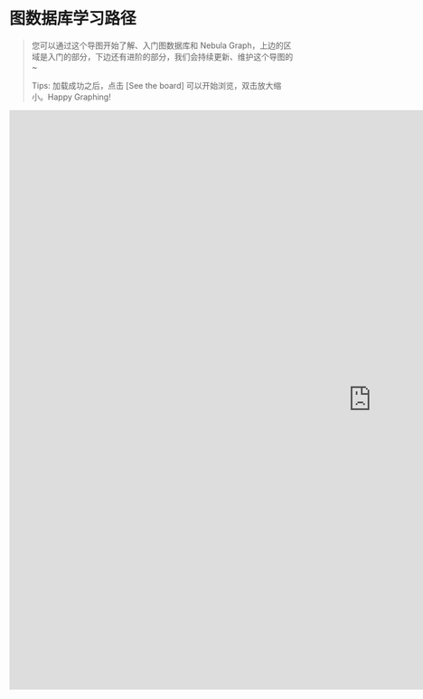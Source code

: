 # 图数据库学习路径


> 您可以通过这个导图开始了解、入门图数据库和 Nebula Graph，上边的区域是入门的部分，下边还有进阶的部分，我们会持续更新、维护这个导图的~
>
> Tips: 加载成功之后，点击 [See the board] 可以开始浏览，双击放大缩小。Happy Graphing!

<iframe width="1280" height="1024" src="https://miro.com/app/live-embed/o9J_lhIe7dE=/?moveToViewport=-3779,-2627,4082,2694" frameBorder="0" scrolling="no" allowFullScreen></iframe>


